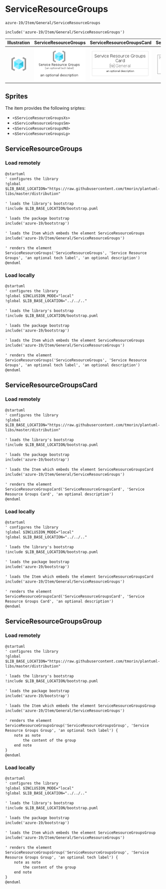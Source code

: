 # ServiceResourceGroups


```text
azure-19/Item/General/ServiceResourceGroups
```

```text
include('azure-19/Item/General/ServiceResourceGroups')
```



| Illustration | ServiceResourceGroups | ServiceResourceGroupsCard | ServiceResourceGroupsGroup |
| :---: | :---: | :---: | :---: |
| ![illustration for Illustration](../../../azure-19/Item/General/ServiceResourceGroups.png) | ![illustration for ServiceResourceGroups](../../../azure-19/Item/General/ServiceResourceGroups.Local.png) | ![illustration for ServiceResourceGroupsCard](../../../azure-19/Item/General/ServiceResourceGroupsCard.Local.png) | ![illustration for ServiceResourceGroupsGroup](../../../azure-19/Item/General/ServiceResourceGroupsGroup.Local.png) |



## Sprites
The item provides the following sriptes:

- `<$ServiceResourceGroupsXs>`
- `<$ServiceResourceGroupsSm>`
- `<$ServiceResourceGroupsMd>`
- `<$ServiceResourceGroupsLg>`





## ServiceResourceGroups

### Load remotely
```plantuml
@startuml
' configures the library
!global $LIB_BASE_LOCATION="https://raw.githubusercontent.com/tmorin/plantuml-libs/master/distribution"

' loads the library's bootstrap
!include $LIB_BASE_LOCATION/bootstrap.puml

' loads the package bootstrap
include('azure-19/bootstrap')

' loads the Item which embeds the element ServiceResourceGroups
include('azure-19/Item/General/ServiceResourceGroups')

' renders the element
ServiceResourceGroups('ServiceResourceGroups', 'Service Resource Groups', 'an optional tech label', 'an optional description')
@enduml
```

### Load locally
```plantuml
@startuml
' configures the library
!global $INCLUSION_MODE="local"
!global $LIB_BASE_LOCATION="../../.."

' loads the library's bootstrap
!include $LIB_BASE_LOCATION/bootstrap.puml

' loads the package bootstrap
include('azure-19/bootstrap')

' loads the Item which embeds the element ServiceResourceGroups
include('azure-19/Item/General/ServiceResourceGroups')

' renders the element
ServiceResourceGroups('ServiceResourceGroups', 'Service Resource Groups', 'an optional tech label', 'an optional description')
@enduml
```

## ServiceResourceGroupsCard

### Load remotely
```plantuml
@startuml
' configures the library
!global $LIB_BASE_LOCATION="https://raw.githubusercontent.com/tmorin/plantuml-libs/master/distribution"

' loads the library's bootstrap
!include $LIB_BASE_LOCATION/bootstrap.puml

' loads the package bootstrap
include('azure-19/bootstrap')

' loads the Item which embeds the element ServiceResourceGroupsCard
include('azure-19/Item/General/ServiceResourceGroups')

' renders the element
ServiceResourceGroupsCard('ServiceResourceGroupsCard', 'Service Resource Groups Card', 'an optional description')
@enduml
```

### Load locally
```plantuml
@startuml
' configures the library
!global $INCLUSION_MODE="local"
!global $LIB_BASE_LOCATION="../../.."

' loads the library's bootstrap
!include $LIB_BASE_LOCATION/bootstrap.puml

' loads the package bootstrap
include('azure-19/bootstrap')

' loads the Item which embeds the element ServiceResourceGroupsCard
include('azure-19/Item/General/ServiceResourceGroups')

' renders the element
ServiceResourceGroupsCard('ServiceResourceGroupsCard', 'Service Resource Groups Card', 'an optional description')
@enduml
```

## ServiceResourceGroupsGroup

### Load remotely
```plantuml
@startuml
' configures the library
!global $LIB_BASE_LOCATION="https://raw.githubusercontent.com/tmorin/plantuml-libs/master/distribution"

' loads the library's bootstrap
!include $LIB_BASE_LOCATION/bootstrap.puml

' loads the package bootstrap
include('azure-19/bootstrap')

' loads the Item which embeds the element ServiceResourceGroupsGroup
include('azure-19/Item/General/ServiceResourceGroups')

' renders the element
ServiceResourceGroupsGroup('ServiceResourceGroupsGroup', 'Service Resource Groups Group', 'an optional tech label') {
    note as note
        the content of the group
    end note
}
@enduml
```

### Load locally
```plantuml
@startuml
' configures the library
!global $INCLUSION_MODE="local"
!global $LIB_BASE_LOCATION="../../.."

' loads the library's bootstrap
!include $LIB_BASE_LOCATION/bootstrap.puml

' loads the package bootstrap
include('azure-19/bootstrap')

' loads the Item which embeds the element ServiceResourceGroupsGroup
include('azure-19/Item/General/ServiceResourceGroups')

' renders the element
ServiceResourceGroupsGroup('ServiceResourceGroupsGroup', 'Service Resource Groups Group', 'an optional tech label') {
    note as note
        the content of the group
    end note
}
@enduml
```

